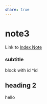 ```yaml
---
share: true
---
```


# note3

Link to [Index Note](./Index%20Note)

### subtitle
block with id ^id

## heading 2
hello
